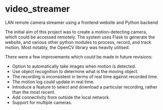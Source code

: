 # video_streamer
LAN remote camera streamer using a frontend website and Python backend

The initial aim of this project was to create a motion-detecting camera, which could be accessed remotely. 
The system uses Flask to generate the website, and various other python modules to process, record, and track motion. 
Most notably, the OpenCV library was heavily utilised. 

There were a few improvements which could be made in future revisions:
- Option to automatically take images when motion is detected.
- Use object recognition to determine what is the moving object.
- The recording is inconsistent in terms of real time against recorded time.
- The motion log could update in real time.
- Introduce a feature to select and download a particular recording, rather than the most recent.
- Add connectivity from outside the local network.
- Support for multiple cameras.
